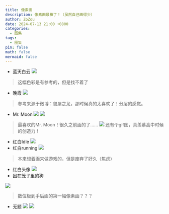 ```yaml
---
title: 像素画
description: 像素画最棒了！（虽然自己画得少）
author: ZoZou
date: 2024-07-13 21:00 +0800
categories:
  - 图集
tags:
  - 图集
pin: false
math: false
mermaid: false
---
```

- 蓝天白云
![](src/img/cityskyPS.png)
>这幅色彩是有参考的，但是找不着了
- 晚霞
![](src/img/sunset.png)
>参考来源于微博：兽屋之龙，那时候真的太喜欢了！分层的感觉。
- Mr. Moon
![](src/img/Mr.%20moon%20(2).png)
![](src/img/Mr.%20Moon.png)
>最喜欢的Mr. Moon！很久之前画的了......
![](src/img/Mr.%20moon.gif)
>还有个gif图，真羡慕高中时候的创造力！
- 红白Idle
![](src/img/redwhilte.gif)
- 红白running
![](src/img/big-export.gif)
>本来想着画来做游戏的，但是废弃了好久（焦虑）
- 红白头像
![](src/img/zozou@3x.png)
- 困在笼子里的狗

![](src/img/cagedog.png)
>数位板到手后画的第一幅像素画？？？
- 无题
![](src/img/The%20white%202.png)
![](src/img/The%20white.png)


